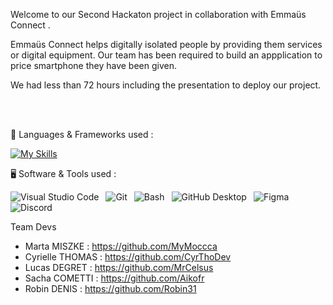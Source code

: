 Welcome to our Second Hackaton project in collaboration with Emmaüs Connect .

Emmaüs Connect helps digitally isolated people by providing them services or digital equipment.
Our team has been required to build an appplication to price smartphone they have been given.

We had less than 72 hours including the presentation to deploy our project.

</br>
</br>


🧰 Languages & Frameworks used :

[![My Skills](https://skills.thijs.gg/icons?i=js,html,css,react,mysql,nodejs)](https://skills.thijs.gg)



🖥️ Software & Tools used :
<p>
  <img align="left" alt="Visual Studio Code" style="padding-right:0.5rem;" src="https://img.shields.io/badge/Visual%20Studio%20Code-0078d7.svg?logo=visual-studio-code&logoColor=white"/>
  <img align="left" alt="Git" style="padding-right:0.5rem;" src="https://img.shields.io/badge/Git-F05033.svg?logo=git&logoColor=white"/>
  <img align="left" alt="Bash" style="padding-right:0.5rem;" src="https://img.shields.io/badge/Bash-4EAA25.svg?logo=gnu-bash&logoColor=white"/>
  <img align="left" alt="GitHub Desktop" style="padding-right:0.5rem;" src="https://img.shields.io/badge/GitHub%20Desktop-8034A9.svg?logo=github&logoColor=white"/>
  <img align="left" alt="Figma" style="padding-right:0.5rem;" src="https://img.shields.io/badge/-Figma-F24E1E.svg?logo=figma&logoColor=white"/>
  <img align="left" alt="Discord" style="padding-right:0.5rem;" src="https://img.shields.io/badge/-Discord-5865F2.svg?logo=discord&logoColor=white"/>
</p>
</br>
</br>

Team Devs

- Marta MISZKE : https://github.com/MyMoccca
- Cyrielle THOMAS : https://github.com/CyrThoDev
- Lucas DEGRET : https://github.com/MrCelsus
- Sacha COMETTI : https://github.com/Aikofr
- Robin DENIS : https://github.com/Robin31
